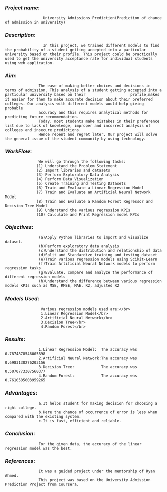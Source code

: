 ### _**Project name**_:

                     University_Admissions_Prediction(Prediction of chance of admission in university)

### _**Description**_: 
                     In this project, we trained different models to find the probability of a student getting accepted into a particular university based on their profile. This project could be practically used to get the university acceptance rate for individual students using web application.

             
### _**Aim**_:       
                   The ease of making better choices and decisions in terms of admission. This analysis of a student getting accepted into a particular university based on their                    profile,makes it easier for them to make accurate decision about their preferred colleges. Our analysis with different models would help giving probable   
                   accuracy and this requires analytical methods for predicting future recommendation.
                   Today, most students make mistakes in their preference list due to lack of knowledge, improper and incorrect analysis of colleges and insecure predictions. 
                   Hence repent and regret later. Our project will solve the general issue of the student community by using technology.
             
### _**WorkFlow**_:  

                   We will go through the following tasks:
                  (1) Understand the Problem Statement
                  (2) Import libraries and datasets
                  (3) Perform Exploratory Data Analysis
                  (4) Perform Data Visualization
                  (5) Create Training and Testing Datasets
                  (6) Train and Evaluate a Linear Regression Model
                  (7) Train and Evaluate an Artificial Neural Network Model
                  (8) Train and Evaluate a Random Forest Regressor and Decision Tree Model
                  (9) Understand the various regression KPIs
                  (10) Calculate and Print Regression model KPIs
             
### _**Objectives**_: 
                   (a)Apply Python libraries to import and visualize dataset.
                   (b)Perform exploratory data analysis
                   (c)Understand the distribution and relationship of data
                   (d)Split and Standardize training and testing dataset
                   (e)Train various regression models using Scikit-Learn
                   (f)Train Artificial Neural Network models to perform regression tasks
                   (g)Evaluate, compare and analyze the performance of different regression models
                   (h)Understand the difference between various regression models KPIs such as MSE, RMSE, MAE, R2, adjusted R2

             
### _**Models Used**_: 
                    Various regression models used are:</br>
                    1.Linear Regression Model</br>
                    2.Artificial Neural Network</br>
                    3.Decision Tree</br>
                    4.Random Forest</br>
              
### _**Results**_:   

                   1.Linear Regression Model:  The accuracy was 0.7874878546005898
                   2.Artificial Neural Network:The accuracy was 0.6983130276203156
                   3.Decision Tree:            The accuracy was 0.5070773307560377
                   4.Random Forest:            The accuracy was 0.7610585003959265
               
### _**Advantages**_: 
                   a.It helps student for making decision for choosing a right college.
                   b.Here the chance of occurrence of error is less when compared with the existing system.
                   c.It is fast, efficient and reliable.

### _**Conclusion**_: 
                   For the given data, the accuracy of the linear regression model was the best.
                          
### _**References**_: 
                   It was a guided project under the mentorship of Ryan Ahmed.
                   This project was based on the University Admission Prediction Project from Coursera.
